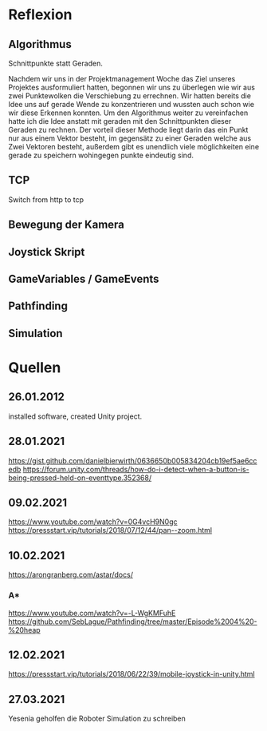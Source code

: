 # Reflexion

## Algorithmus
Schnittpunkte statt Geraden.

Nachdem wir uns in der Projektmanagement Woche das Ziel unseres Projektes ausformuliert hatten, begonnen wir uns zu überlegen wie wir aus zwei Punktewolken die Verschiebung zu errechnen.
Wir hatten bereits die Idee uns auf gerade Wende zu konzentrieren und wussten auch schon wie wir diese Erkennen konnten.
Um den Algorithmus weiter zu vereinfachen hatte ich die Idee anstatt mit geraden mit den Schnittpunkten dieser Geraden zu rechnen. Der vorteil dieser Methode liegt darin das ein Punkt nur aus einem Vektor besteht, im gegensätz zu einer Geraden welche aus Zwei Vektoren besteht, außerdem gibt es unendlich viele möglichkeiten eine gerade zu speichern wohingegen punkte eindeutig sind.

## TCP
Switch from http to tcp

## Bewegung der Kamera

## Joystick Skript

## GameVariables / GameEvents

## Pathfinding

## Simulation

# Quellen
## 26.01.2012
installed software, created Unity project.
## 28.01.2021
https://gist.github.com/danielbierwirth/0636650b005834204cb19ef5ae6ccedb
https://forum.unity.com/threads/how-do-i-detect-when-a-button-is-being-pressed-held-on-eventtype.352368/
## 09.02.2021
https://www.youtube.com/watch?v=0G4vcH9N0gc
https://pressstart.vip/tutorials/2018/07/12/44/pan--zoom.html
## 10.02.2021
https://arongranberg.com/astar/docs/

### A*
https://www.youtube.com/watch?v=-L-WgKMFuhE
https://github.com/SebLague/Pathfinding/tree/master/Episode%2004%20-%20heap
## 12.02.2021
https://pressstart.vip/tutorials/2018/06/22/39/mobile-joystick-in-unity.html
## 27.03.2021
Yesenia geholfen die Roboter Simulation zu schreiben
